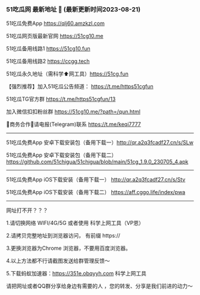 ### 51吃瓜网 最新地址 👋 (最新更新时间2023-08-21)

51吃瓜免费App https://qlj60.amzkzl.com

51吃瓜网页版最新官网 https://51cg10.me

51吃瓜备用线路1 https://51cg10.fun

51吃瓜备用线路2 https://ccgg.tech

51吃瓜永久地址（需科学⬆️网工具）https://51cg.fun

【强烈推荐】加入51吃瓜公告频道： https://t.me/https51cgfun

51吃瓜TG官方群 https://t.me/https51cgfun/13

加入微信扣扣粉丝群 https://51cg10.me/?path=/qun.html

🤝商务合作🤝请电报(Telegram)联系 https://t.me/keqi7777

----------------------------

51吃瓜免费App 安卓下载安装包（备用下载一）http://qr.a2q3fcadf27.cn/s/SLw 

51吃瓜免费App 安卓下载安装包（备用下载二）https://github.com/51chigua/51chigua/blob/main/51cg_1.9.0_230705_4.apk

----------------------------

51吃瓜免费App iOS下载安装（备用下载一） http://qr.a2q3fcadf27.cn/s/Stv

51吃瓜免费App iOS下载安装（备用下载二） https://aff.cggo.life/index/pwa

----------------------------

网址打不开？？？

1.请切换网络 WIFI/4G/5G 或者使用 科学上网工具（VP恩）

2.请拷贝完整地址到浏览器访问， 有前缀 https:// 

3.更换浏览器为Chrome 浏览器，不要用百度浏览器。

4.以上方法都不行请截图发送给群管理反馈～

5.下载蚂蚁加速器：https://351e.obqyyh.com 科学上网工具


请把网址或者QQ群分享给身边有需要的人 ，您的转发、分享是我们前进的动力～


<!--
**51chigua/51chigua** is a ✨ _special_ ✨ repository because its `README.md` (this file) appears on your GitHub profile.

Here are some ideas to get you started:

- 🔭 I’m currently working on ...
- 🌱 I’m currently learning ...
- 👯 I’m looking to collaborate on ...
- 🤔 I’m looking for help with ...
- 💬 Ask me about ...
- 📫 How to reach me: ...
- 😄 Pronouns: ...
- ⚡ Fun fact: ...
-->
